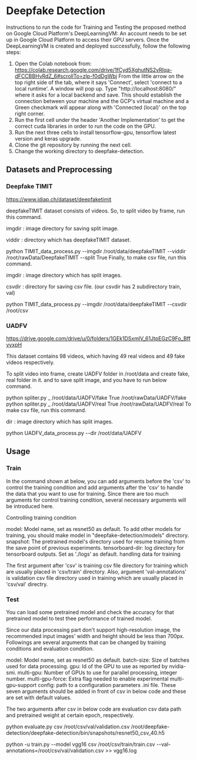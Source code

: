 # Deepfake Detection
Instructions to run the code for Training and Testing the proposed method on Google Cloud Platform's DeepLearningVM:
An account needs to be set up in Google Cloud Platform to access their GPU servers. Once the DeepLearningVM is created 
and deployed successfully, follow the following steps:
1. Open the Colab notebook from: https://colab.research.google.com/drive/1fCyd5XghutNS2vRIqa-dFCCBBHvRdZ_6#scrollTo=zlp-f0dDgWbj
   From the little arrow on the top right side of the tab, where it says 'Connect', select 'connect to a local runtime'. A window will pop up.
   Type "http://localhost:8080/" where it asks for a local backend and save. This should establish the connection between your machine and the 
   GCP's virtual machine and a Green checkmark will appear along with 'Connected (local)' on the top right corner.
2. Run the first cell under the header 'Another Implementation' to get the correct cuda libraries in order to run the code on the GPU.
3. Run the next three cells to install tensorflow-gpu, tensorflow latest version and keras upgrade.
4. Clone the git repository by running the next cell.
5. Change the working directory to deepfake-detection.
## Datasets and Preprocessing
### Deepfake TIMIT
https://www.idiap.ch/dataset/deepfaketimit

deepfakeTIMIT dataset consists of videos. So, to split video by frame, run this command.

imgdir : image directory for saving split image.

viddir : directory which has deepfakeTIMIT dataset.

python TIMIT_data_process.py --imgdir /root/data/deepfakeTIMIT --viddir /root/rawData/DeepfakeTIMIT --split True
Finally, to make csv file, run this command.

imgdir : image directory which has split images.

csvdir : directory for saving csv file. (our csvdir has 2 subdirectory train, val)

python TIMIT_data_process.py --imgdir /root/data/deepfakeTIMIT --csvdir /root/csv

### UADFV
https://drive.google.com/drive/u/0/folders/1GEk1DSxmlV_61JtpEGzC9Fo_BffvyxpH

This dataset contains 98 videos, which having 49 real videos and 49 fake videos respectively.

To split video into frame, create UADFV folder in /root/data and create fake, real folder in it. and to save split image, and you have to run below command.

python spliter.py _ /root/data/UADFV/fake True /root/rawData/UADFV/fake
python spliter.py _ /root/data/UADFV/real True /root/rawData/UADFV/real
To make csv file, run this command.

dir : image directory which has split images.

python UADFV_data_process.py --dir /root/data/UADFV

## Usage
### Train
In the command shown at below, you can add arguments before the 'csv' to control the training condition and add arguments after the 'csv' to handle the data that you want to use for training. Since there are too much arguments for control training condition, several necessary arguments will be introduced here.

Controlling training condition

model: Model name, set as resnet50 as default. To add other models for training, you should make model in "deepfake-detection/models" directory.
snapshot: The pretrained model's directory used for resume training from the save point of previous experiments.
tensorboard-dir: log directory for tensorboard outputs. Set as './logs' as default.
handling data for training

The first argument after 'csv' is training csv file directory for training which are usually placed in 'csv/train' directory. Also, argument 'val-annotations' is validation csv file directory used in training which are usually placed in 'csv/val' directry.

### Test
You can load some pretrained model and check the accuracy for that pretrained model to test thee performance of trained model.

Since our data processing part don't support high-resolution image, the recommended input images' width and height should be less than 700px. Followings are several arguments that can be changed by training conditions and evaluation condition.

model: Model name, set as resnet50 as default.
batch-size: Size of batches used for data processing.
gpu: Id of the GPU to use as reported by nvidia-smi.
multi-gpu: Number of GPUs to use for parallel processing, integer number.
multi-gpu-force: Extra flag needed to enable experimental multi-gpu-support
config: path to a configuration parameters .ini file.
These seven arguments should be added in front of csv in below code and these are set with default values.

The two arguments after csv in below code are evaluation csv data path and pretrained weight at certain epoch, respectively.

python evaluate.py csv /root/csv/val/validation.csv /root/deepfake-detection/deepfake-detection/bin/snapshots/resnet50_csv_40.h5


python -u train.py --model vgg16 csv /root/csv/train/train.csv --val-annotations=/root/csv/val/validation.csv >> vgg16.log
